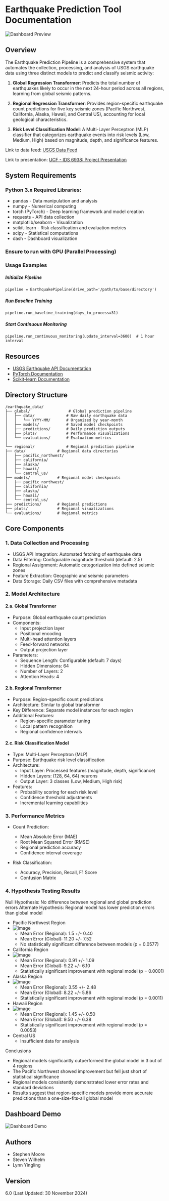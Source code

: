 # Earthquake Prediction Tool Documentation

![Dashboard Preview](map.jpg)

## Overview
The Earthquake Prediction Pipeline is a comprehensive system that automates the collection, processing, and analysis of USGS earthquake data using three distinct models to predict and classify seismic activity:

1. **Global Regression Transformer**: Predicts the total number of earthquakes likely to occur in the next 24-hour period across all regions, learning from global seismic patterns.

2. **Regional Regression Transformer**: Provides region-specific earthquake count predictions for five key seismic zones (Pacific Northwest, California, Alaska, Hawaii, and Central US), accounting for local geological characteristics.

3. **Risk Level Classification Model**: A Multi-Layer Perceptron (MLP) classifier that categorizes earthquake events into risk levels (Low, Medium, High) based on magnitude, depth, and significance features.

Link to data feed: [USGS Data Feed](https://earthquake.usgs.gov/earthquakes/feed/)

Link to presentation: [UCF - IDS 6938: Project Presentation](https://youtu.be/Czvyl98B_V8)

## System Requirements

### Python 3.x Required Libraries:
- pandas - Data manipulation and analysis
- numpy - Numerical computing
- torch (PyTorch) - Deep learning framework and model creation
- requests - API data collection
- matplotlib/seaborn - Visualization
- scikit-learn - Risk classification and evaluation metrics
- scipy - Statistical computations
- dash - Dashboard visualization

### Ensure to run with GPU (Parallel Processing)

### **Usage Examples**
##### **Initialize Pipeline**
```pipeline = EarthquakePipeline(drive_path='/path/to/base/directory')```
##### **Run Baseline Training**
```pipeline.run_baseline_training(days_to_process=31)```
##### **Start Continuous Monitoring**
```pipeline.run_continuous_monitoring(update_interval=3600)  # 1 hour interval```

## Resources
- [USGS Earthquake API Documentation](https://earthquake.usgs.gov/fdsnws/event/1/)
- [PyTorch Documentation](https://pytorch.org/docs/stable/index.html)
- [Scikit-learn Documentation](https://scikit-learn.org/stable/)

## Directory Structure

```
/earthquake_data/
├── global/                 # Global prediction pipeline
│   ├── data/              # Raw daily earthquake data
│   │   └── YYYY-MM/       # Organized by year-month
│   ├── models/            # Saved model checkpoints
│   ├── predictions/       # Daily prediction outputs
│   ├── plots/             # Performance visualizations
│   └── evaluations/       # Evaluation metrics
│
└── regional/              # Regional prediction pipeline
├── data/              # Regional data directories
│   ├── pacific_northwest/
│   ├── california/
│   ├── alaska/
│   ├── hawaii/
│   └── central_us/
├── models/            # Regional model checkpoints
│   ├── pacific_northwest/
│   ├── california/
│   ├── alaska/
│   ├── hawaii/
│   └── central_us/
├── predictions/       # Regional predictions
├── plots/             # Regional visualizations
└── evaluations/       # Regional metrics
```

## Core Components

### 1. Data Collection and Processing
- USGS API Integration: Automated fetching of earthquake data
- Data Filtering: Configurable magnitude threshold (default: 2.5)
- Regional Assignment: Automatic categorization into defined seismic zones
- Feature Extraction: Geographic and seismic parameters
- Data Storage: Daily CSV files with comprehensive metadata

### 2. Model Architecture

#### 2.a. Global Transformer
- Purpose: Global earthquake count prediction
- Components:
  - Input projection layer
  - Positional encoding
  - Multi-head attention layers
  - Feed-forward networks
  - Output projection layer
- Parameters:
  - Sequence Length: Configurable (default: 7 days)
  - Hidden Dimensions: 64
  - Number of Layers: 2
  - Attention Heads: 4

#### 2.b. Regional Transformer
- Purpose: Region-specific count predictions
- Architecture: Similar to global transformer
- Key Difference: Separate model instances for each region
- Additional Features:
  - Region-specific parameter tuning
  - Local pattern recognition
  - Regional confidence intervals

#### 2.c. Risk Classification Model
- Type: Multi-Layer Perceptron (MLP)
- Purpose: Earthquake risk level classification
- Architecture:
  - Input Layer: Processed features (magnitude, depth, significance)
  - Hidden Layers: (128, 64, 64) neurons
  - Output Layer: 3 classes (Low, Medium, High risk)
- Features:
  - Probability scoring for each risk level
  - Confidence threshold adjustments
  - Incremental learning capabilities

### 3. Performance Metrics
- Count Prediction:
  - Mean Absolute Error (MAE)
  - Root Mean Squared Error (RMSE)
  - Regional prediction accuracy
  - Confidence interval coverage

- Risk Classification:
  - Accuracy, Precision, Recall, F1 Score
  - Confusion Matrix

### 4. Hypothesis Testing Results
Null Hypothesis: No difference between regional and global prediction errors
Alternate Hypothesis: Regional model has lower prediction errors than global model
  
- Pacific Northwest Region
- ![image](https://github.com/user-attachments/assets/64928f55-79bb-4eda-95de-e5da8031b09e)
    - Mean Error (Regional): 1.5 +/- 0.40
    - Mean Error (Global): 11.20 +/- 7.52
    - No statistically significant difference between models (p = 0.0577)
- California Region
- ![image](https://github.com/user-attachments/assets/111975ac-64ed-4d9a-9210-4b165b64f648)
    - Mean Error (Regional): 0.91 +/- 1.09
    - Mean Error (Global): 9.22 +/- 6.10
    - Statistically significant improvement with regional model (p = 0.0001)   
- Alaska Region
- ![image](https://github.com/user-attachments/assets/36354915-6774-419d-9478-223fb2c764a5)
    - Mean Error (Regional): 3.55 +/- 2.48
    - Mean Error (Global): 8.22 +/- 5.86
    - Statistically significant improvement with regional model (p = 0.0011) 
- Hawaii Region
- ![image](https://github.com/user-attachments/assets/c01b1607-92e9-4d50-a330-fed47eaf4078)
    - Mean Error (Regional): 1.45 +/- 0.50
    - Mean Error (Global): 9.50 +/- 6.38
    - Statistically significant improvement with regional model (p = 0.0053)
- Central US
  - Insufficient data for analysis   

Conclusions
  - Regional models significantly outperformed the global model in 3 out of 4 regions
  - The Pacific Northwest showed improvement but fell just short of statistical significance
  - Regional models consistently demonstrated lower error rates and standard deviations
  - Results suggest that region-specific models provide more accurate predictions than a one-size-fits-all global model


## Dashboard Demo
![Dashboard Demo](Dashboard_Demo.gif)

## Authors
- Stephen Moore
- Steven Wilhelm
- Lynn Yingling

## Version
6.0 (Last Updated: 30 November 2024)
